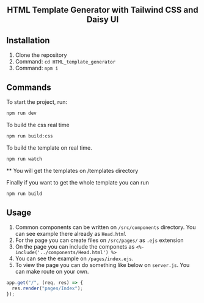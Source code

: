 <div style="text-align: center;">
<h2> HTML Template Generator with Tailwind CSS and Daisy UI </h2>
</div>

## Installation

1. Clone the repository
2. Command: `cd HTML_template_generator`
3. Command: `npm i`

## Commands

To start the project, run:

```bash
npm run dev
```

To build the css real time

```bash
npm run build:css
```

To build the template on real time.

```bash
npm run watch
```

\*\* You will get the templates on /templates directory

Finally if you want to get the whole template you can run

```bash
npm run build
```

## Usage

1. Common components can be written on `/src/components` directory. You can see example there already as `Head.html`
2. For the page you can create files on `/src/pages/` as `.ejs` extension
3. On the page you can include the componets as `<%- include('../components/Head.html') %>`
4. You can see the example on `/pages/index.ejs`.
5. To view the page you can do something like below on `server.js`. You can make route on your own.

```js
app.get("/", (req, res) => {
  res.render("pages/Index");
});
```
